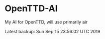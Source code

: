 # OpenTTD-AI
My AI for OpenTTD, will use primarily air

Latest backup: Sun Sep 15 23:56:02 UTC 2019
